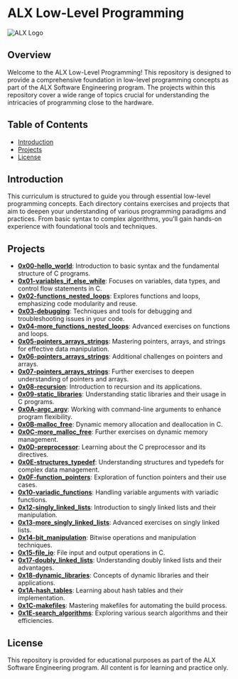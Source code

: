 # ALX Low-Level Programming

![ALX Logo](https://www.alx-intranet.org/asset/logo.png)

## Overview

Welcome to the ALX Low-Level Programming! This repository is designed to provide a comprehensive foundation in low-level programming concepts as part of the ALX Software Engineering program. The projects within this repository cover a wide range of topics crucial for understanding the intricacies of programming close to the hardware.

## Table of Contents

- [Introduction](#introduction)
- [Projects](#projects)
- [License](#license)

## Introduction

This curriculum is structured to guide you through essential low-level programming concepts. Each directory contains exercises and projects that aim to deepen your understanding of various programming paradigms and practices. From basic syntax to complex algorithms, you'll gain hands-on experience with foundational tools and techniques.

## Projects

- **[0x00-hello_world](./0x00-hello_world)**: Introduction to basic syntax and the fundamental structure of C programs.
- **[0x01-variables_if_else_while](./0x01-variables_if_else_while)**: Focuses on variables, data types, and control flow statements in C.
- **[0x02-functions_nested_loops](./0x02-functions_nested_loops)**: Explores functions and loops, emphasizing code modularity and reuse.
- **[0x03-debugging](./0x03-debugging)**: Techniques and tools for debugging and troubleshooting issues in your code.
- **[0x04-more_functions_nested_loops](./0x04-more_functions_nested_loops)**: Advanced exercises on functions and loops.
- **[0x05-pointers_arrays_strings](./0x05-pointers_arrays_strings)**: Mastering pointers, arrays, and strings for effective data manipulation.
- **[0x06-pointers_arrays_strings](./0x06-pointers_arrays_strings)**: Additional challenges on pointers and arrays.
- **[0x07-pointers_arrays_strings](./0x07-pointers_arrays_strings)**: Further exercises to deepen understanding of pointers and arrays.
- **[0x08-recursion](./0x08-recursion)**: Introduction to recursion and its applications.
- **[0x09-static_libraries](./0x09-static_libraries)**: Understanding static libraries and their usage in C programs.
- **[0x0A-argc_argv](./0x0A-argc_argv)**: Working with command-line arguments to enhance program flexibility.
- **[0x0B-malloc_free](./0x0B-malloc_free)**: Dynamic memory allocation and deallocation in C.
- **[0x0C-more_malloc_free](./0x0C-more_malloc_free)**: Further exercises on dynamic memory management.
- **[0x0D-preprocessor](./0x0D-preprocessor)**: Learning about the C preprocessor and its directives.
- **[0x0E-structures_typedef](./0x0E-structures_typedef)**: Understanding structures and typedefs for complex data management.
- **[0x0F-function_pointers](./0x0F-function_pointers)**: Exploration of function pointers and their use cases.
- **[0x10-variadic_functions](./0x10-variadic_functions)**: Handling variable arguments with variadic functions.
- **[0x12-singly_linked_lists](./0x12-singly_linked_lists)**: Introduction to singly linked lists and their manipulation.
- **[0x13-more_singly_linked_lists](./0x13-more_singly_linked_lists)**: Advanced exercises on singly linked lists.
- **[0x14-bit_manipulation](./0x14-bit_manipulation)**: Bitwise operations and manipulation techniques.
- **[0x15-file_io](./0x15-file_io)**: File input and output operations in C.
- **[0x17-doubly_linked_lists](./0x17-doubly_linked_lists)**: Understanding doubly linked lists and their advantages.
- **[0x18-dynamic_libraries](./0x18-dynamic_libraries)**: Concepts of dynamic libraries and their applications.
- **[0x1A-hash_tables](./0x1A-hash_tables)**: Learning about hash tables and their implementation.
- **[0x1C-makefiles](./0x1C-makefiles)**: Mastering makefiles for automating the build process.
- **[0x1E-search_algorithms](./0x1E-search_algorithms)**: Exploring various search algorithms and their efficiencies.

## License

This repository is provided for educational purposes as part of the ALX Software Engineering program. All content is for learning and practice only.
